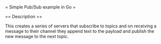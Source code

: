 = Simple Pub/Sub example in Go =

== Description ==

This creates a series of servers that subscribe to topics and on
receiving a message to their channel they append text to the
payload and publish the new message to the next topic.


